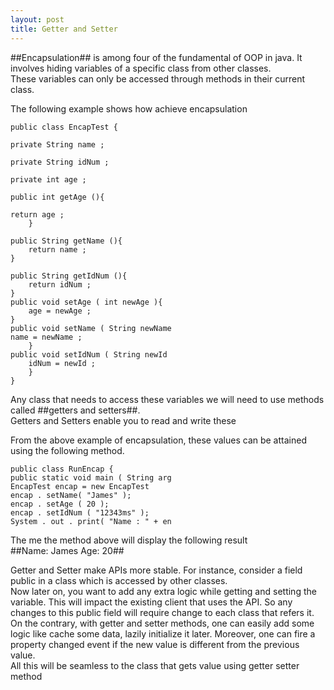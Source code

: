 ```yaml
---
layout: post
title: Getter and Setter
---
```


##Encapsulation## is among four of the fundamental of OOP in java. It involves hiding variables of a specific class from other classes.<br /> These variables can only be accessed through methods in their current class. <br />

The following example shows how achieve encapsulation

    public class EncapTest {

    private String name ;

    private String idNum ;

    private int age ;

    public int getAge (){

    return age ;
        }
        
    public String getName (){
        return name ;
    }
    
    public String getIdNum (){
        return idNum ;
    }
    public void setAge ( int newAge ){
        age = newAge ;
    }
    public void setName ( String newName
    name = newName ;
        }
    public void setIdNum ( String newId
        idNum = newId ;
        }
    }

Any class that needs to access these variables we will need to use methods called ##getters and setters##. <br/>
Getters and Setters enable you to read and write these<br />

From the above example of encapsulation, these values can be attained using the following method.<br/>

    public class RunEncap {
    public static void main ( String arg
    EncapTest encap = new EncapTest
    encap . setName( "James" );
    encap . setAge ( 20 );
    encap . setIdNum ( "12343ms" );
    System . out . print( "Name : " + en


The me the method above will display the following result<br />
##Name: James Age: 20##<br />

Getter and Setter make APIs more stable. For instance, consider a field public in a class which is accessed by other classes.<br /> Now later on, you want to add any extra logic while getting and setting the variable. This will impact the existing client that uses the API. So any changes to this public field will require change to each class that refers it.<br /> On the contrary, with getter and setter methods, one can easily add some logic like cache some data, lazily initialize it later. Moreover, one can fire a property changed event if the new value is different from the previous value.<br /> All this will be seamless to the class that gets value using getter setter method 
